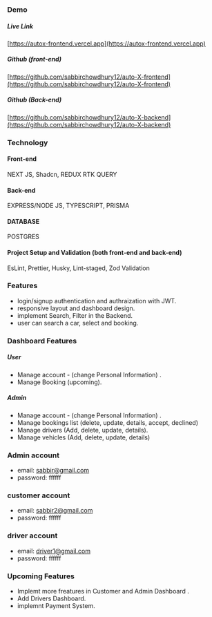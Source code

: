 ### Demo

##### Live Link

[https://autox-frontend.vercel.app](https://autox-frontend.vercel.app)

##### Github (front-end)

[https://github.com/sabbirchowdhury12/auto-X-frontend](https://github.com/sabbirchowdhury12/auto-X-frontend)

##### Github (Back-end)

[https://github.com/sabbirchowdhury12/auto-X-backend](https://github.com/sabbirchowdhury12/auto-X-backend)

### Technology

#### Front-end

NEXT JS, Shadcn, REDUX RTK QUERY

#### Back-end

EXPRESS/NODE JS, TYPESCRIPT, PRISMA

#### DATABASE

POSTGRES

#### Project Setup and Validation (both front-end and back-end)

EsLint, Prettier, Husky, Lint-staged, Zod Validation

### Features

- login/signup authentication and authraization with JWT.
- responsive layout and dashboard design.
- implement Search, Filter in the Backend.
- user can search a car, select and booking.

### Dashboard Features

##### User

- Manage account - (change Personal Information) .
- Manage Booking (upcoming).

##### Admin

- Manage account - (change Personal Information) .
- Manage bookings list (delete, update, details, accept, declined)
- Manage drivers (Add, delete, update, details).
- Manage vehicles (Add, delete, update, details)

### Admin account

- email: sabbir@gmail.com
- password: ffffff

### customer account

- email: sabbir2@gmail.com
- password: ffffff

### driver account

- email: driver1@gmail.com
- password: ffffff

### Upcoming Features

- Implemt more freatures in Customer and Admin Dashboard .
- Add Drivers Dashboard.
- implemnt Payment System.
